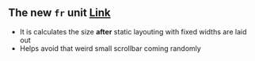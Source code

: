 ## The new `fr` unit [Link](https://css-tricks.com/introduction-fr-css-unit/)

* It is calculates the size **after** static layouting with fixed widths are laid out
* Helps avoid that weird small scrollbar coming randomly
